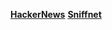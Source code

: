 
**[HackerNews](https://github.com/HackerNews/API)**
**[Sniffnet](https://github.com/GyulyVGC/sniffnet)**